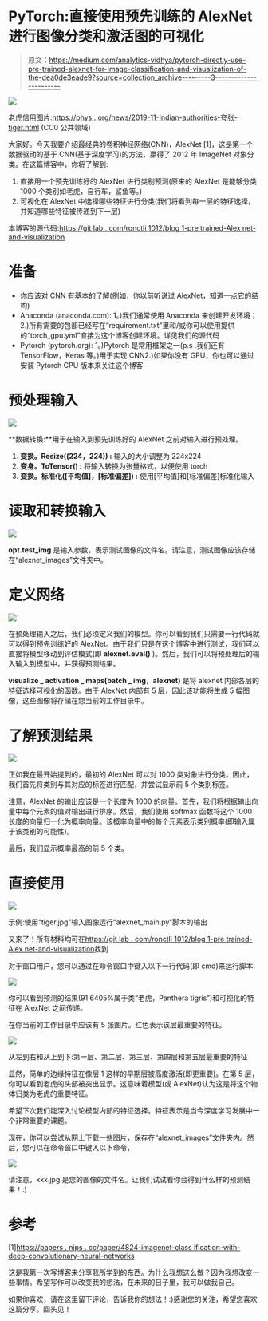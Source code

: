 # PyTorch:直接使用预先训练的 AlexNet 进行图像分类和激活图的可视化

> 原文：<https://medium.com/analytics-vidhya/pytorch-directly-use-pre-trained-alexnet-for-image-classification-and-visualization-of-the-dea0de3eade9?source=collection_archive---------3----------------------->

![](img/f84d598954a1904e514ce297cbd344a1.png)

老虎信用图片:[https://phys . org/news/2019-11-Indian-authorities-夸张-tiger.html](https://phys.org/news/2019-11-indian-authorities-exaggerated-tiger.html) (CC0 公共领域)

大家好。今天我要介绍最经典的卷积神经网络(CNN)，AlexNet [1]，这是第一个数据驱动的基于 CNN(基于深度学习)的方法，赢得了 2012 年 ImageNet 对象分类。在这篇博客中，你将了解到:

1.  直接用一个预先训练好的 AlexNet 进行类别预测(原来的 AlexNet 是能够分类 1000 个类别如老虎，自行车，鲨鱼等。)
2.  可视化在 AlexNet 中选择哪些特征进行分类(我们将看到每一层的特征选择，并知道哪些特征被传递到下一层)

本博客的源代码:[https://git lab . com/ronctli 1012/blog 1-pre trained-Alex net-and-visualization](https://gitlab.com/ronctli1012/blog1-pretrained-alexnet-and-visualization)

# 准备

*   你应该对 CNN 有基本的了解(例如，你以前听说过 AlexNet，知道一点它的结构)
*   Anaconda (anaconda.com): 1。)我们通常使用 Anaconda 来创建开发环境；2.)所有需要的包都已经写在“requirement.txt”里和/或你可以使用提供的“torch_gpu.yml”直接为这个博客创建环境。详见我们的源代码
*   Pytorch (pytorch.org): 1。)Pytorch 是常用框架之一(p.s .我们还有 TensorFlow，Keras 等。)用于实现 CNN2.)如果你没有 GPU，你也可以通过安装 Pytorch CPU 版本来关注这个博客

# 预处理输入

![](img/ac8490356e78e5800258cc19bc768e39.png)

**数据转换:**用于在输入到预先训练好的 AlexNet 之前对输入进行预处理。

1.  **变换。Resize((224，224)) :** 输入的大小调整为 224x224
2.  **变身。ToTensor() :** 将输入转换为张量格式，以便使用 torch
3.  **变换。标准化([平均值]，[标准偏差]) :** 使用[平均值]和[标准偏差]标准化输入

# 读取和转换输入

![](img/c6da14eb4808f4d770642f2de40b641c.png)

**opt.test_img** 是输入参数，表示测试图像的文件名。请注意，测试图像应该存储在“alexnet_images”文件夹中。

# 定义网络

![](img/2c2023087cac9e15a3ea1ee85d076c9d.png)

在预处理输入之后，我们必须定义我们的模型。你可以看到我们只需要一行代码就可以得到预先训练好的 AlexNet。由于我们只是在这个博客中进行测试，我们可以直接将模型移动到评估模式(即 **alexnet.eval()** )。然后，我们可以将预处理后的输入输入到模型中，并获得预测结果。

**visualize _ activation _ maps(batch _ img，alexnet)** 是将 alexnet 内部各层的特征选择可视化的函数。由于 AlexNet 内部有 5 层，因此该功能将生成 5 幅图像，这些图像将存储在您当前的工作目录中。

# 了解预测结果

![](img/8f5fef117e5aa2bd145a01f09220b997.png)

正如我在最开始提到的，最初的 AlexNet 可以对 1000 类对象进行分类。因此，我们首先将类别与其对应的标签进行匹配，并尝试显示前 5 个类别标签。

注意，AlexNet 的输出应该是一个长度为 1000 的向量。首先，我们将根据输出向量中每个元素的值对输出进行排序。然后，我们使用 softmax 函数将这个 1000 长度的向量归一化为概率向量。该概率向量中的每个元素表示类别概率(即输入属于该类别的可能性)。

最后，我们显示概率最高的前 5 个类。

# 直接使用

![](img/d817351eb4fa60c92f50c72768bd2767.png)

示例:使用“tiger.jpg”输入图像运行“alexnet_main.py”脚本的输出

又来了！所有材料均可在[https://git lab . com/ronctli 1012/blog 1-pre trained-Alex net-and-visualization](https://gitlab.com/ronctli1012/blog1-pretrained-alexnet-and-visualization)找到

对于窗口用户，您可以通过在命令窗口中键入以下一行代码(即 cmd)来运行脚本:

![](img/527edff7e1a4f80d62a8af8f60c98e47.png)

你可以看到预测的结果(91.6405%属于类“老虎，Panthera tigris”)和可视化的特征在 AlexNet 之间传递。

在你当前的工作目录中应该有 5 张图片。红色表示该层最重要的特征。

![](img/4fef2bdc4a9476d046f6d41ef3d5a20c.png)

从左到右和从上到下:第一层、第二层、第三层、第四层和第五层最重要的特征

显然，简单的边缘特征在像层 1 这样的早期层被高度激活(即更重要)。在第 5 层，你可以看到老虎的头部被突出显示。这意味着模型(或 AlexNet)认为这是将这个物体归类为老虎的重要特征。

希望下次我们能深入讨论模型内部的特征选择。特征表示是当今深度学习发展中一个非常重要的课题。

现在，你可以尝试从网上下载一些图片，保存在“alexnet_images”文件夹内。然后，您可以在命令窗口中键入以下命令，

![](img/b6027e4a2649e5a32e9362fa66364174.png)

请注意，xxx.jpg 是您的图像的文件名。让我们试试看你会得到什么样的预测结果！:)

# 参考

[1][https://papers . nips . cc/paper/4824-imagenet-class ification-with-deep-convolutionary-neural-networks](https://papers.nips.cc/paper/4824-imagenet-classification-with-deep-convolutional-neural-networks)

这是我第一次写博客来分享我所学到的东西。为什么我想这么做？因为我想改变一些事情。希望写作可以改变我的想法，在未来的日子里，我可以做我自己。

如果你喜欢，请在这里留下评论，告诉我你的想法！:)感谢您的关注，希望您喜欢这篇分享。回头见！